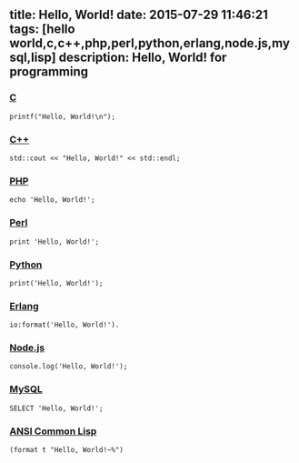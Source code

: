 title: Hello, World!
date: 2015-07-29 11:46:21
tags: [hello world,c,c++,php,perl,python,erlang,node.js,mysql,lisp]
description: Hello, World! for programming
---
### [C](http://www.open-std.org/jtc1/sc22/wg14/ "C")
	printf("Hello, World!\n");
<!--more-->
### [C++](http://isocpp.org/ "C++")
	std::cout << "Hello, World!" << std::endl;

### [PHP](http://php.net "PHP")
	echo 'Hello, World!';

### [Perl](http://perl.org "Perl")
	print 'Hello, World!';

### [Python](http://python.org "Python")
	print('Hello, World!');

### [Erlang](http://www.erlang.org "Erlang")
	io:format('Hello, World!').

### [Node.js](http://nodejs.org "Node.js")
	console.log('Hello, World!');

### [MySQL](http://dev.mysql.com "MySQL")
	SELECT 'Hello, World!';

### [ANSI Common Lisp](http://common-lisp.net "ANSI Common Lisp")
	(format t "Hello, World!~%")